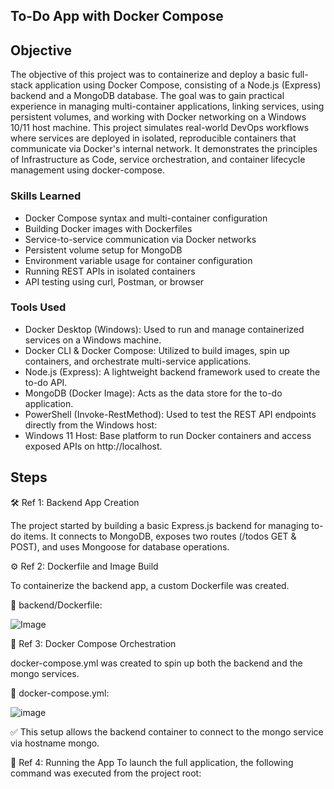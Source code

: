 ## To-Do App with Docker Compose


## Objective

The objective of this project was to containerize and deploy a basic full-stack application using Docker Compose, consisting of a Node.js (Express) backend and a MongoDB database. The goal was to gain practical experience in managing multi-container applications, linking services, using persistent volumes, and working with Docker networking on a Windows 10/11 host machine. This project simulates real-world DevOps workflows where services are deployed in isolated, reproducible containers that communicate via Docker's internal network. It demonstrates the principles of Infrastructure as Code, service orchestration, and container lifecycle management using docker-compose.

### Skills Learned

- Docker Compose syntax and multi-container configuration
- Building Docker images with Dockerfiles
- Service-to-service communication via Docker networks
- Persistent volume setup for MongoDB
- Environment variable usage for container configuration
- Running REST APIs in isolated containers
- API testing using curl, Postman, or browser

### Tools Used

- Docker Desktop (Windows):
Used to run and manage containerized services on a Windows machine.
- Docker CLI & Docker Compose:
Utilized to build images, spin up containers, and orchestrate multi-service applications.
- Node.js (Express):
A lightweight backend framework used to create the to-do API.
- MongoDB (Docker Image):
Acts as the data store for the to-do application.
- PowerShell (Invoke-RestMethod):
Used to test the REST API endpoints directly from the Windows host:
- Windows 11 Host:
Base platform to run Docker containers and access exposed APIs on http://localhost.

## Steps

🛠️ Ref 1: Backend App Creation

The project started by building a basic Express.js backend for managing to-do items. It connects to MongoDB, exposes two routes (/todos GET & POST), and uses Mongoose for database operations.

⚙️ Ref 2: Dockerfile and Image Build

To containerize the backend app, a custom Dockerfile was created.

📄 backend/Dockerfile:

![Image](https://github.com/user-attachments/assets/5419ab9f-4d56-4fdc-baff-fbb7114b77da)

🧩 Ref 3: Docker Compose Orchestration

docker-compose.yml was created to spin up both the backend and the mongo services.

📄 docker-compose.yml:

![image](https://github.com/user-attachments/assets/2c4b52a5-2e01-4f3b-8a70-74fe0de028df)

✅ This setup allows the backend container to connect to the mongo service via hostname mongo.

🚀 Ref 4: Running the App
To launch the full application, the following command was executed from the project root:


